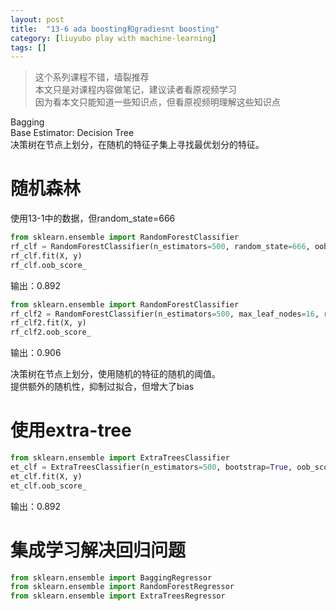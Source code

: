 ```yaml
---
layout: post
title:  "13-6 ada boosting和gradiesnt boosting"
category: [liuyubo play with machine-learning]
tags: []
---
```


> 这个系列课程不错，墙裂推荐  
> 本文只是对课程内容做笔记，建议读者看原视频学习  
> 因为看本文只能知道一些知识点，但看原视频明理解这些知识点  

Bagging  
Base Estimator: Decision Tree  
决策树在节点上划分，在随机的特征子集上寻找最优划分的特征。  


<!-- more -->

# 随机森林

使用13-1中的数据，但random_state=666  

```python
from sklearn.ensemble import RandomForestClassifier
rf_clf = RandomForestClassifier(n_estimators=500, random_state=666, oob_score=True)
rf_clf.fit(X, y)
rf_clf.oob_score_
```

输出：0.892  

```python
from sklearn.ensemble import RandomForestClassifier
rf_clf2 = RandomForestClassifier(n_estimators=500, max_leaf_nodes=16, random_state=666, oob_score=True)
rf_clf2.fit(X, y)
rf_clf2.oob_score_
```

输出：0.906

决策树在节点上划分，使用随机的特征的随机的阈值。  
提供额外的随机性，抑制过拟合，但增大了bias  

# 使用extra-tree

```python
from sklearn.ensemble import ExtraTreesClassifier
et_clf = ExtraTreesClassifier(n_estimators=500, bootstrap=True, oob_score=True, random_state=666)
et_clf.fit(X, y)
et_clf.oob_score_
```

输出：0.892

# 集成学习解决回归问题

```python
from sklearn.ensemble import BaggingRegressor
from sklearn.ensemble import RandomForestRegressor
from sklearn.ensemble import ExtraTreesRegressor
```
